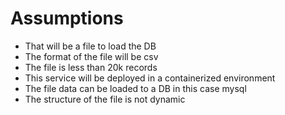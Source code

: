 # Assumptions

- That will be a file to load the DB
- The format of the file will be csv
- The file is less than 20k records
- This service will be deployed in a containerized environment
- The file data can be loaded to a DB in this case mysql
- The structure of the file is not dynamic